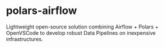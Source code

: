 # polars-airflow
Lightweight open-source solution combining Airflow + Polars + OpenVSCode to develop robust Data Pipelines on inexpensive infrastructures.
